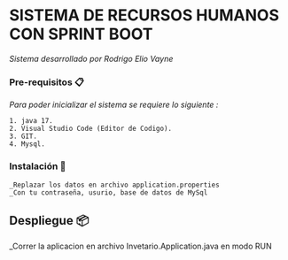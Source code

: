 # SISTEMA DE RECURSOS HUMANOS CON SPRINT BOOT 

_Sistema desarrollado por Rodrigo Elio Vayne_


### Pre-requisitos 📋

_Para poder inicializar el sistema se requiere lo siguiente :_

```
1. java 17.
2. Visual Studio Code (Editor de Codigo).
3. GIT.
4. Mysql.
```

### Instalación 🔧
```
_Replazar los datos en archivo application.properties
_Con tu contraseña, usurio, base de datos de MySql

```

## Despliegue 📦
_Correr la aplicacion en archivo Invetario.Application.java en modo RUN
